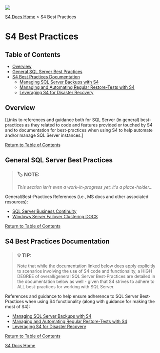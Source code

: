 ![](https://assets.overachiever.net/s4/images/s4_main_logo.png)

[S4 Docs Home](/readme.md) > S4 Best Practices

# S4 Best Practices

## Table of Contents
- [Overview](#section-name-here)
- [General SQL Server Best Practices](#general-sql-server-best-practices)
- [S4 Best Practices Documentation](#s4-best-practices-documentation)
    - [Managing SQL Server Backups with S4](/documentation/best-practices/backups.md)
    - [Managing and Automating Regular Restore-Tests with S4](/documentation/best-practices/restores.md)
    - [Leveraging S4 for Disaster Recovery](/documentation/best-practices/disaster_recovery.md)

## Overview
[Links to references and guidance both for SQL Server (in general) best-practices as they related to code and features provided or touched by S4 and to documentation for best-practices when using S4 to help automate and/or manage SQL Server instances.]

[Return to Table of Contents](#table-of-contents)

## General SQL Server Best Practices
> ### :label: **NOTE:** 
> *This section isn't even a work-in-progress yet; it's a place-holder...*

General/Best-Practices References (i.e., MS docs and other associated resources): 

- [SQL Server Business Continuity](https://docs.microsoft.com/en-us/sql/database-engine/sql-server-business-continuity-dr?view=sql-server-2017)
- [Windows Server Failover Clustering DOCS](https://docs.microsoft.com/en-us/windows-server/failover-clustering/failover-clustering-overview)


[Return to Table of Contents](#table-of-contents)

## S4 Best Practices Documentation

> ### :bulb: **TIP:**
>  Note that while the documentation linked below does apply explicitly to scenarios involving the use of S4 code and functionality, a HIGH DEGREE of overall/general SQL Server Best-Practices are detailed in the documentation below as well - given that S4 strives to adhere to ALL best-practices for working with SQL Server.

References and guidance to help ensure adherence to SQL Server Best-Practices when using S4 functionality (along with guidance for making the most of S4):

- [Managing SQL Server Backups with S4](/documentation/best-practices/backups.md)
- [Managing and Automating Regular Restore-Tests with S4](/documentation/best-practices/restores.md)
- [Leveraging S4 for Disaster Recovery](/documentation/best-practices/disaster_recovery.md)

[Return to Table of Contents](#table-of-contents)

[S4 Docs Home](/readme.md)